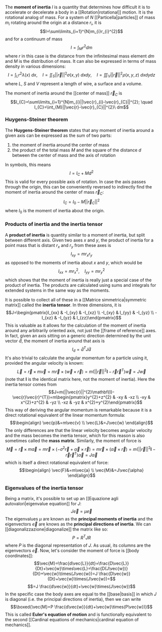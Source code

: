 The **moment of inertia** $I$ is a quantity that determines how difficult it is to accelerate or decelerate a body in a [[Rotation|rotational]] motion. It is the rotational analog of mass. For a system of $N$ [[Particella|particles]] of mass $m_{i}$ rotating around the origin at a distance $r_{i}$, it is
$$I=\sum\limits_{i=1}^{N}m_{i}r_{i}^{2}$$
and for a continuum of mass
$$I=\int_{M}r^{2}dm$$
where $r$ in this case is the distance from the infinitesimal mass element $dm$ and $M$ is the distribution of mass. It can also be expressed in terms of mass density in various dimensions:
$$I=\int_{L}r^{2}\lambda(x)\ dx, \quad I=\iint_{S}||\vec{r}||^{2}\sigma(x,y)\ dxdy, \quad I=\iiint_{V}||\vec{r}||^{2}\rho(x,y,z)\ dxdydz$$
where $L$, $S$ and $V$ represent a length of wire, a surface and a volume.

The moment of inertia around the [[center of mass]] $\vec{r}_{C}$ is
$$I_{C}=\sum\limits_{i=1}^{N}m_{i}||\vec{r}_{i}-\vec{r}_{C}||^{2}; \quad I_{C}=\int_{M}||\vec{r}-\vec{r}_{C}||^{2}\ dm$$
### Huygens-Steiner theorem
The **Huygens-Steiner theorem** states that any moment of inertia around a given axis can be expressed as the sum of two parts:
1. the moment of inertia around the center of mass
2. the product of the total mass $M$ and the square of the distance $d$ between the center of mass and the axis of rotation

In symbols, this means
$$I=I_{C}+Md^{2}$$
This is valid for every possible axis of rotation. In case the axis passes through the origin, this can be conveniently reversed to indirectly find the moment of inertia around the center of mass $\vec{r}_{C}$:
$$I_{C}=I_{0}-M||\vec{r}_{C}||^{2}$$
where $I_{0}$ is the moment of inertia about the origin.
### Products of inertia and the inertia tensor
A **product of inertia** is quantity similar to a moment of inertia, but split between different axis. Given two axes $x$ and $y$, the product of inertia for a point mass that is distant $r_{x}$ and $r_{y}$ from these axes is
$$I_{xy}=mr_{x}r_{y}$$
as opposed to the moments of inertia about $x$ and $y$, which would be
$$I_{xx}=mr_{x}^{2}, \quad I_{yy}=mr_{y}^{2}$$
which shows that the moment of inertia is really just a special case of the product of inertia. The products are calculated using sums and integrals for extended systems in the same way as the moments.

It is possible to collect all of these in a [[Matrice simmetrica|symmetric matrix]] called the **inertia tensor**. In three dimensions, it is
$$J=\begin{pmatrix}I_{xx} & -I_{xy} & -I_{xz} \\ -I_{xy} & I_{yy} & -I_{yz} \\ -I_{xz} & -I_{yz} & I_{zz}\end{pmatrix}$$
This is valuable as it allows for the calculation of the moment of inertia around any arbitrarily oriented axis, not just the [[frame of reference]] axes. In fact, given an axis sitting on a generic direction determined by the unit vector $\hat{d}$, the moment of inertia around that axis is
$$I_{d}=\hat{d}^{T}J\hat{d}$$
It's also trivial to calculate the angular momentum for a particle using it, provided the angular velocity is known:
$$\vec{L}=\vec{r}\times m\vec{v}=m\vec{r}\times(\vec{w}\times\vec{r})=m(||\vec{r}||^{2}\mathbf{I}-\vec{r}\vec{r}^{T})\vec{w}=J\vec{w}$$
(note that $\mathbf{I}$ is the identical matrix here, not the moment of inertia). Here the inertia tensor comes from
$$J=m(||\vec{r}||^{2}\mathbf{I}-\vec{r}\vec{r}^{T})=m\begin{pmatrix}y^{2}+z^{2} & -xy & -xz \\ -xy & x^{2}+z^{2} & -yz \\ -xz & -yz & x^{2}+y^{2}\end{pmatrix}$$
This way of deriving the angular momentum is remarkable because it is a direct rotational equivalent of the linear momentum formula:
$$\begin{align}
\vec{p}&=m\vec{v} \\
\vec{L}&=J\vec{w}
\end{align}$$
The only differences are that the linear velocity becomes angular velocity and the mass becomes the inertia tensor, which for this reason is also sometimes called the **mass matrix**. Similarly, the moment of force is
$$\vec{M}=\vec{r}\times m\vec{a}=m\vec{r}\times(-\sigma^{2}\vec{r}+\vec{\alpha}\times\vec{r})=m\vec{r}\times(\vec{\alpha}\times\vec{r})=m(||\vec{r}||^{2}\mathbf{I}-\vec{r}\vec{r}^{T})\vec{\alpha}=J\vec{\alpha}$$
which is itself a direct rotational equivalent of force:
$$\begin{align}
\vec{F}&=m\vec{a} \\
\vec{M}&=J\vec{\alpha}
\end{align}$$
### Eigenvalues of the inertia tensor
Being a matrix, it's possible to set up an [[Equazione agli autovalori|eigenvalue equation]] for $J$:
$$J\vec{e}=\mu\vec{e}$$
The eigenvalues $\mu$ are known as the **principal moments of inertia** and the eigenvectors $\vec{e}$ are knows as the **principal directions of inertia**. We can [[diagonalizzazione|diagonalize]] the matrix like so:
$$P=R^{T}JR$$
where $P$ is the diagonal representation of $J$. As usual, its columns are the eigenvectors $\vec{e}$. Now, let's consider the moment of force is [[body coordinates]]:
$$\vec{M}=\frac{d\vec{L}}{dt}=\frac{D\vec{L}}{Dt}+\vec{w}\times\vec{L}=\frac{D(J\vec{w})}{Dt}+\vec{w}\times(J\vec{w})=J \frac{D\vec{w}}{Dt}+\vec{w}\times(J\vec{w})=$$
$$=J \frac{d\vec{w}}{dt}+\vec{w}\times(J\vec{w})$$
In the specific case the body axes are equal to the [[base|basis]] in which $J$ is diagonal (i.e. the principal directions of inertia), then we can write
$$\boxed{\vec{M}=P \frac{d\vec{w}}{dt}+\vec{w}\times(P\vec{w})}$$
This is called **Euler's equation of motion** and is functionally equivalent to the second [[Cardinal equations of mechanics|cardinal equation of mechanics]].